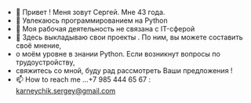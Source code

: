- 👋 Привет ! Меня зовут Сергей. Мне 43 года.
- 👀 Увлекаюсь программированием на Python
- 🌱 Моя рабочая деятельность не связана с IT-сферой
- 💞️ Здесь выкладываю свои проекты . По ним, вы можете составить своё мнение,
-    о моём уровне в знании Python. Если возникнут вопросы по трудоустройству,
-    свяжитесь со мной, буду рад рассмотреть Ваши предложения !
- 📫 How to reach me ...+7 985 444 65 67 : karneychik.sergey@gmail.com

<!---
SPK1235/SPK1235 is a ✨ special ✨ repository because its `README.md` (this file) appears on your GitHub profile.
You can click the Preview link to take a look at your changes.
--->
